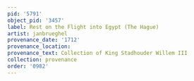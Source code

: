 ```yaml
---
pid: '5791'
object_pid: '3457'
label: Rest on the Flight into Egypt (The Hague)
artist: janbrueghel
provenance_date: '1712'
provenance_location:
provenance_text: Collection of King Stadhouder Willem III
collection: provenance
order: '0982'
---
```

